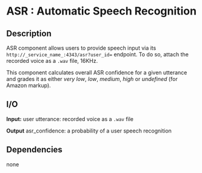 # ASR : Automatic Speech Recognition

## Description

ASR component allows users to provide speech input via its `http://_service_name_:4343/asr?user_id=` endpoint.  To do so, attach the recorded voice as a `.wav` file, 16KHz. 

This component calculates overall ASR confidence for a given utterance and grades it as either *very low*, *low*, *medium*, *high* or *undefined* (for Amazon markup).

## I/O
**Input:** 
user utterance: recorded voice as a `.wav` file

**Output** 
asr_confidence: a probability of a user speech recognition 


## Dependencies
none

